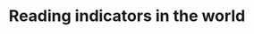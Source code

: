 ---
title: Reading indicators in the world

description: Books read by country, time spent reading and other indicators.
---